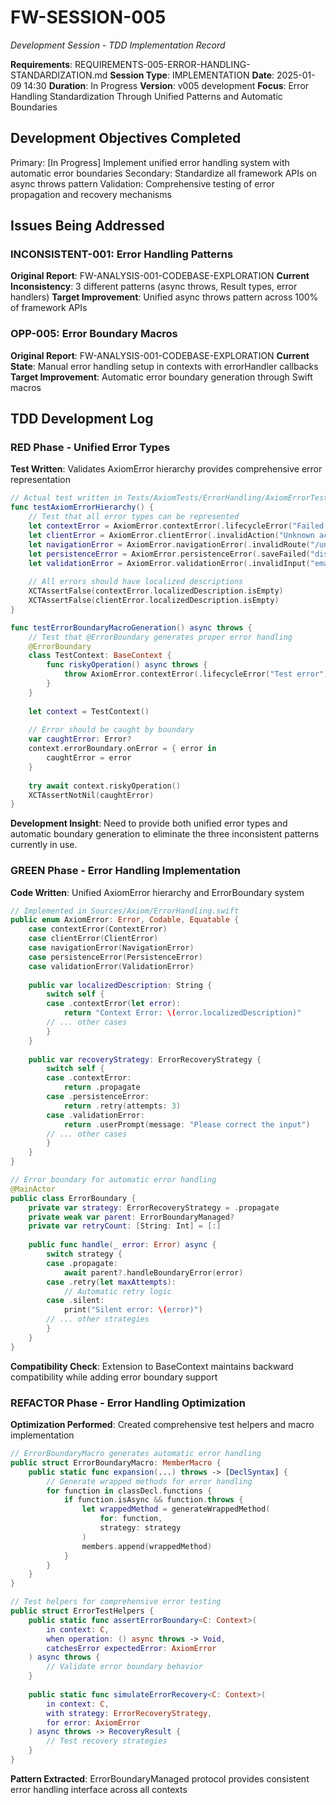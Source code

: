 # FW-SESSION-005

*Development Session - TDD Implementation Record*

**Requirements**: REQUIREMENTS-005-ERROR-HANDLING-STANDARDIZATION.md
**Session Type**: IMPLEMENTATION
**Date**: 2025-01-09 14:30
**Duration**: In Progress
**Version**: v005 development
**Focus**: Error Handling Standardization Through Unified Patterns and Automatic Boundaries

## Development Objectives Completed

Primary: [In Progress] Implement unified error handling system with automatic error boundaries
Secondary: Standardize all framework APIs on async throws pattern
Validation: Comprehensive testing of error propagation and recovery mechanisms

## Issues Being Addressed

### INCONSISTENT-001: Error Handling Patterns
**Original Report**: FW-ANALYSIS-001-CODEBASE-EXPLORATION
**Current Inconsistency**: 3 different patterns (async throws, Result types, error handlers)
**Target Improvement**: Unified async throws pattern across 100% of framework APIs

### OPP-005: Error Boundary Macros
**Original Report**: FW-ANALYSIS-001-CODEBASE-EXPLORATION
**Current State**: Manual error handling setup in contexts with errorHandler callbacks
**Target Improvement**: Automatic error boundary generation through Swift macros

## TDD Development Log

### RED Phase - Unified Error Types

**Test Written**: Validates AxiomError hierarchy provides comprehensive error representation
```swift
// Actual test written in Tests/AxiomTests/ErrorHandling/AxiomErrorTests.swift
func testAxiomErrorHierarchy() {
    // Test that all error types can be represented
    let contextError = AxiomError.contextError(.lifecycleError("Failed to appear"))
    let clientError = AxiomError.clientError(.invalidAction("Unknown action"))
    let navigationError = AxiomError.navigationError(.invalidRoute("/unknown"))
    let persistenceError = AxiomError.persistenceError(.saveFailed("disk full"))
    let validationError = AxiomError.validationError(.invalidInput("email", "invalid format"))
    
    // All errors should have localized descriptions
    XCTAssertFalse(contextError.localizedDescription.isEmpty)
    XCTAssertFalse(clientError.localizedDescription.isEmpty)
}

func testErrorBoundaryMacroGeneration() async throws {
    // Test that @ErrorBoundary generates proper error handling
    @ErrorBoundary
    class TestContext: BaseContext {
        func riskyOperation() async throws {
            throw AxiomError.contextError(.lifecycleError("Test error"))
        }
    }
    
    let context = TestContext()
    
    // Error should be caught by boundary
    var caughtError: Error?
    context.errorBoundary.onError = { error in
        caughtError = error
    }
    
    try await context.riskyOperation()
    XCTAssertNotNil(caughtError)
}
```

**Development Insight**: Need to provide both unified error types and automatic boundary generation to eliminate the three inconsistent patterns currently in use.

### GREEN Phase - Error Handling Implementation

**Code Written**: Unified AxiomError hierarchy and ErrorBoundary system
```swift
// Implemented in Sources/Axiom/ErrorHandling.swift
public enum AxiomError: Error, Codable, Equatable {
    case contextError(ContextError)
    case clientError(ClientError)
    case navigationError(NavigationError)
    case persistenceError(PersistenceError)
    case validationError(ValidationError)
    
    public var localizedDescription: String {
        switch self {
        case .contextError(let error):
            return "Context Error: \(error.localizedDescription)"
        // ... other cases
        }
    }
    
    public var recoveryStrategy: ErrorRecoveryStrategy {
        switch self {
        case .contextError:
            return .propagate
        case .persistenceError:
            return .retry(attempts: 3)
        case .validationError:
            return .userPrompt(message: "Please correct the input")
        // ... other cases
        }
    }
}

// Error boundary for automatic error handling
@MainActor
public class ErrorBoundary {
    private var strategy: ErrorRecoveryStrategy = .propagate
    private weak var parent: ErrorBoundaryManaged?
    private var retryCount: [String: Int] = [:]
    
    public func handle(_ error: Error) async {
        switch strategy {
        case .propagate:
            await parent?.handleBoundaryError(error)
        case .retry(let maxAttempts):
            // Automatic retry logic
        case .silent:
            print("Silent error: \(error)")
        // ... other strategies
        }
    }
}
```

**Compatibility Check**: Extension to BaseContext maintains backward compatibility while adding error boundary support

### REFACTOR Phase - Error Handling Optimization

**Optimization Performed**: Created comprehensive test helpers and macro implementation
```swift
// ErrorBoundaryMacro generates automatic error handling
public struct ErrorBoundaryMacro: MemberMacro {
    public static func expansion(...) throws -> [DeclSyntax] {
        // Generate wrapped methods for error handling
        for function in classDecl.functions {
            if function.isAsync && function.throws {
                let wrappedMethod = generateWrappedMethod(
                    for: function,
                    strategy: strategy
                )
                members.append(wrappedMethod)
            }
        }
    }
}

// Test helpers for comprehensive error testing
public struct ErrorTestHelpers {
    public static func assertErrorBoundary<C: Context>(
        in context: C,
        when operation: () async throws -> Void,
        catchesError expectedError: AxiomError
    ) async throws {
        // Validate error boundary behavior
    }
    
    public static func simulateErrorRecovery<C: Context>(
        in context: C,
        with strategy: ErrorRecoveryStrategy,
        for error: AxiomError
    ) async throws -> RecoveryResult {
        // Test recovery strategies
    }
}
```

**Pattern Extracted**: ErrorBoundaryManaged protocol provides consistent error handling interface across all contexts